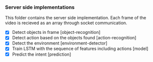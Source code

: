 ### Server side implementations

This folder contains the server side implementation. Each frame of the video is recieved as an array through socket communication. 

 - [x] Detect objects in frame [object-recognition]
 - [x] Detect action based on the objects found [action-recognition]
 - [x] Detect the environment [environment-detector]
 - [x] Train LSTM with the sequence of features including actions [model]
 - [x]  Predict the intent [prediction]
